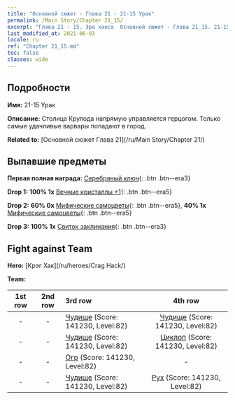 ```yaml
---
title: "Основной сюжет - Глава 21 - 21-15 Урак"
permalink: /Main Story/Chapter 21_15/
excerpt: "Глава 21 - 15. Эра хаоса  Основной сюжет - Глава 21_15. 21-15 Урак"
last_modified_at: 2021-06-03
locale: ru
ref: "Chapter 21_15.md"
toc: false
classes: wide
---
```


## Подробности

 **Имя:** 21-15 Урак

 **Описание:** Столица Крулода напрямую управляется герцогом. Только самые удачливые варвары попадают в город.

 **Related to:** [Основной сюжет Глава 21](/ru/Main Story/Chapter 21/)

## Выпавшие предметы

 **Первая полная награда:** [Серебряный ключ](/ItemsRU/con_693/){: .btn .btn--era3}

 **Drop 1:** **100% 1x** [Вечные кристаллы +1](/ItemsRU/mat_73/){: .btn .btn--era5}

 **Drop 2:** **60% 0x** [Мифические самоцветы](/ItemsRU/mat_65/){: .btn .btn--era5}, **40% 1x** [Мифические самоцветы](/ItemsRU/mat_65/){: .btn .btn--era5}

 **Drop 3:** **100% 1x** [Свиток заклинания](/ItemsRU/con_694/){: .btn .btn--era3}


## Fight against Team
 **Hero:** [Крэг Хак](/ru/heroes/Crag Hack/)

 **Team:**


  | 1st row | 2nd row | 3rd row | 4th row |
  |:----:|:----:|:----|:----:|
  | - | - | [Чудище](/ru/units/Behemoth/) (Score: 141230, Level:82)  | [Чудище](/ru/units/Behemoth/) (Score: 141230, Level:82)  |
  | - | - | [Чудище](/ru/units/Behemoth/) (Score: 141230, Level:82)  | [Циклоп](/ru/units/Cyclops/) (Score: 141230, Level:82)  |
  | - | - | [Огр](/ru/units/Ogre/) (Score: 141230, Level:82)  | - |
  | - | - | [Чудище](/ru/units/Behemoth/) (Score: 141230, Level:82)  | [Рух](/ru/units/Roc/) (Score: 141230, Level:82)  |


